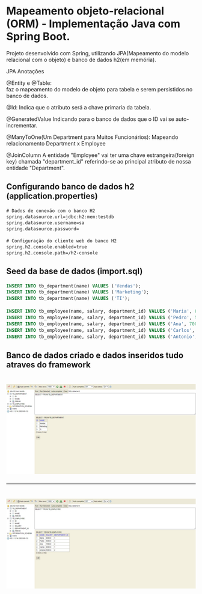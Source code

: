 # Mapeamento objeto-relacional (ORM) - Implementação Java com Spring Boot.

Projeto desenvolvido com Spring, utilizando JPA(Mapeamento do modelo relacional com o objeto) e banco de dados h2(em memória).

JPA
Anotações 

@Entity e @Table:  
faz o mapeamento do modelo de objeto para tabela e serem persistidos no banco de dados.

@Id:
Indica que o atributo será a chave primaria da tabela.

@GeneratedValue
Indicando para o banco de dados  que o ID vai se auto-incrementar.

@ManyToOne(Um Department para Muitos Funcionários):
Mapeando relacionamento Department x Employee

@JoinColumn
A entidade "Employee" vai ter uma chave estrangeira(foreign key)  chamada "department_id" referindo-se ao principal
atributo de nossa entidade "Department".

## Configurando banco de dados h2 (application.properties)
```
# Dados de conexão com o banco H2
spring.datasource.url=jdbc:h2:mem:testdb
spring.datasource.username=sa
spring.datasource.password=

# Configuração do cliente web do banco H2
spring.h2.console.enabled=true
spring.h2.console.path=/h2-console
```

## Seed da base de dados (import.sql)

```sql
INSERT INTO tb_department(name) VALUES ('Vendas');
INSERT INTO tb_department(name) VALUES ('Marketing');
INSERT INTO tb_department(name) VALUES ('TI');

INSERT INTO tb_employee(name, salary, department_id) VALUES ('Maria', 6000.0, 1);
INSERT INTO tb_employee(name, salary, department_id) VALUES ('Pedro', 5000.0, 3);
INSERT INTO tb_employee(name, salary, department_id) VALUES ('Ana', 7000.0, 3);
INSERT INTO tb_employee(name, salary, department_id) VALUES ('Carlos', 6000.0, 1);
INSERT INTO tb_employee(name, salary, department_id) VALUES ('Antonio', 5000.0, 2);
```

## Banco de dados criado e dados inseridos tudo atraves do framework

<h1 align="center">
   <img alt="tb_department" title="tb_department" src="./src/img/tb_department.jpeg">
</h1>

___

<h1 align="center">
   <img alt="tb_employee" title="tb_employee" src="./src/img/tb_employee.jpeg">
</h1>